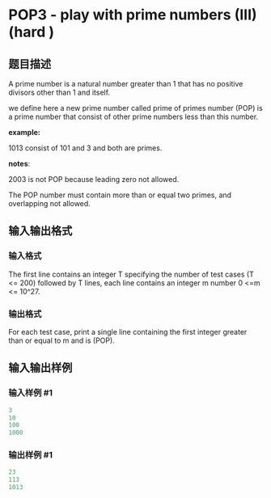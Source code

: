 # POP3 - play with prime numbers (III)(hard )

## 题目描述

A prime number is a natural number greater than 1 that has no positive divisors other than 1 and itself.

we define here a new prime number called prime of primes number (POP) is a prime number that consist of other prime numbers less than this number.

**example:**

1013 consist of 101 and 3 and both are primes.

**notes**:

2003 is not POP because leading zero not allowed.

The POP number must contain more than or equal two primes, and overlapping not allowed.

## 输入输出格式

### 输入格式

The first line contains an integer T specifying the number of test cases (T <= 200) followed by T lines, each line contains an integer m number 0 <=m <= 10^27.

### 输出格式

For each test case, print a single line containing the first integer greater than or equal to m and is (POP).

## 输入输出样例

### 输入样例 #1

```cpp
3
10
100
1000
```


### 输出样例 #1

```cpp
23
113
1013
```


